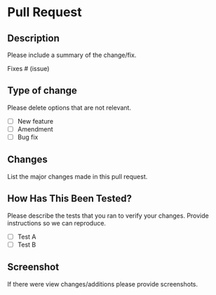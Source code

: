 # Pull Request

## Description

Please include a summary of the change/fix.

Fixes # (issue)

## Type of change

Please delete options that are not relevant.

- [ ] New feature
- [ ] Amendment
- [ ] Bug fix

## Changes

List the major changes made in this pull request.


## How Has This Been Tested?

Please describe the tests that you ran to verify your changes. Provide instructions so we can reproduce. 

- [ ] Test A
- [ ] Test B

 ## Screenshot

 If there were view changes/additions please provide screenshots.
